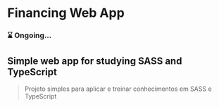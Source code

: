 # Financing Web App

### :hourglass: Ongoing...

## Simple web app for studying SASS and TypeScript

> Projeto simples para aplicar e treinar conhecimentos em SASS e TypeScript
